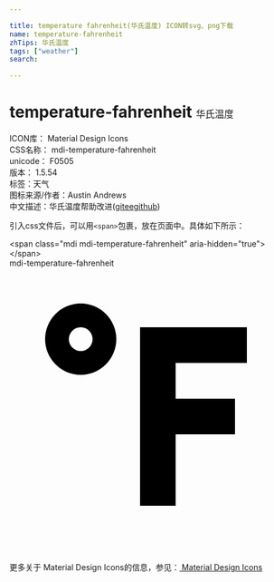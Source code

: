 ```yaml
---

title: temperature fahrenheit(华氏温度) ICON转svg、png下载
name: temperature-fahrenheit
zhTips: 华氏温度
tags: ["weather"]
search: 

---
```


# temperature-fahrenheit  <small style="font-size: 60%;font-weight: 100">华氏温度</small>


<div class="detail-page">
<p>
<span>
ICON库：
<span class="badge-secondary badge">Material Design Icons</span> 
</span>
<br/>
<span>
CSS名称：
<span class="badge-secondary badge">mdi-temperature-fahrenheit</span> 
</span>
<br/>
<span>
unicode：
<span class="badge-secondary badge">F0505</span> 
<copy-btn content='F0505' btn-title=""></copy-btn>
<copy-btn :content='String.fromCodePoint(parseInt("F0505", 16))' btn-title="复制U"></copy-btn>
</span>
<br/>
<span>
版本：
<span class="badge-secondary badge">1.5.54</span> 
</span><br/><span>标签：<span class="badge-light badge"><router-link to="/tags/weather.html">天气</router-link></span></span>
<br/>
<span>图标来源/作者：<span class="badge-light badge">Austin Andrews</span></span> 
<br/>
<span class="zh-detail">中文描述：<span class="badge-primary badge">华氏温度</span><span class="help-link"><span>帮助改进</span>(<a href="https://gitee.com/liuwave/icon-helper/edit/master/json/material/temperature-fahrenheit.json" target="_blank" rel="noopener noreferrer">gitee</a><a href="https://github.com/liuwave/icon-helper/edit/master/json/material/temperature-fahrenheit.json" target="_blank" rel="noopener noreferrer">github</a></span>)</span><br/>
</p>
</div>
<div class="alert alert-dark">
  <i class="mdi mdi-temperature-fahrenheit mdi-48px"></i>
  <i class="mdi mdi-temperature-fahrenheit mdi-36px"></i>
  <i class="mdi mdi-temperature-fahrenheit mdi-24px"></i>
  <i class="mdi mdi-temperature-fahrenheit mdi-18px"></i>
</div>
<div>
  <p>引入css文件后，可以用<code>&lt;span&gt;</code>包裹，放在页面中。具体如下所示：    
  </p>
  <div class="alert alert-primary" style="font-size: 14px">
    &lt;span class="mdi mdi-temperature-fahrenheit" aria-hidden="true"&gt;&lt;/span&gt;
    <copy-btn content='<span class="mdi mdi-temperature-fahrenheit" aria-hidden="true"></span>'></copy-btn>
  </div>
  <div class="alert alert-secondary">
    <i class="mdi mdi-temperature-fahrenheit"
    style="font-size: 24px"
    aria-hidden="true"></i> mdi-temperature-fahrenheit
    <copy-btn content="mdi-temperature-fahrenheit" btn-title="复制图标名称"></copy-btn>
  </div>
</div>
<div id="svg" class="svg-wrap">
<svg xmlns="http://www.w3.org/2000/svg" viewBox="0 0 24 24"><path d="M11,20V5H20V8H14V11H19V14H14V20H11M6,3A3,3 0 0,1 9,6A3,3 0 0,1 6,9A3,3 0 0,1 3,6A3,3 0 0,1 6,3M6,5A1,1 0 0,0 5,6A1,1 0 0,0 6,7A1,1 0 0,0 7,6A1,1 0 0,0 6,5Z" /></svg>
</div>
<detail full-name='mdi-temperature-fahrenheit'></detail>
    
<div><p>更多关于 Material Design Icons的信息，参见：<a target="_blank" href="https://iconhelper.cn/material.html"> Material Design Icons</a>
</p></div>
